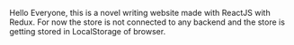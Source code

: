 Hello Everyone, this is a novel writing website made with ReactJS with Redux. For now the store is not connected to any backend and the store is getting stored in LocalStorage of browser.

